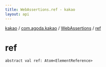 ```yaml
---
title: WebAssertions.ref - kakao
layout: api
---
```


<div class='api-docs-breadcrumbs'><a href="../../index.html">kakao</a> / <a href="../index.html">com.agoda.kakao</a> / <a href="index.html">WebAssertions</a> / <a href=".">ref</a></div>

# ref

<div class="signature"><code><span class="keyword">abstract</span> <span class="keyword">val </span><span class="identifier">ref</span><span class="symbol">: </span><span class="identifier">Atom</span><span class="symbol">&lt;</span><span class="identifier">ElementReference</span><span class="symbol">&gt;</span></code></div>
